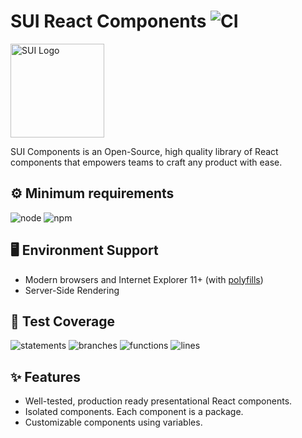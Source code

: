 # SUI React Components ![CI](https://github.com/SUI-Components/sui-components/workflows/CI/badge.svg)

<img src="https://avatars2.githubusercontent.com/u/13288987?s=200&v=4" alt="SUI Logo" width="150">

SUI Components is an Open-Source, high quality library of React components that empowers teams to craft any product with ease.

## ⚙️ Minimum requirements
![node](https://shields.io/badge/node-v16+-lightgray?logo=nodedotjs&logoWidth=20&style=for-the-badge)
![npm](https://shields.io/badge/npm-v7+-lightgrey?logo=npm&logoWidth=20&style=for-the-badge)

## 🖥 Environment Support

- Modern browsers and Internet Explorer 11+ (with [polyfills](https://github.com/SUI-Components/sui/tree/master/packages/sui-polyfills))
- Server-Side Rendering

## 🧪 Test Coverage

![statements](https://shields.io/badge/statements-71.64%25-orange)
![branches](https://shields.io/badge/branches-57.06%25-AA0000)
![functions](https://shields.io/badge/functions-58.9%25-AA0000)
![lines](https://shields.io/badge/lines-73.46%25-orange)

## ✨ Features

- Well-tested, production ready presentational React components.
- Isolated components. Each component is a package.
- Customizable components using variables.

